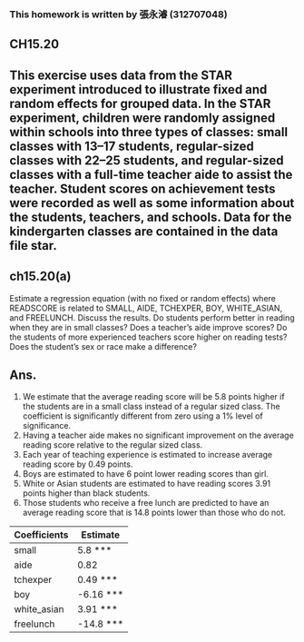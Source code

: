 
### This homework is written by 張永濬 (312707048)

## **CH15.20** ##

## This exercise uses data from the STAR experiment introduced to illustrate fixed and random effects for grouped data. In the STAR experiment, children were randomly assigned within schools into three types of classes: small classes with 13–17 students, regular-sized classes with 22–25 students, and regular-sized classes with a full-time teacher aide to assist the teacher. Student scores on achievement tests were recorded as well as some information about the students, teachers, and schools. Data for the kindergarten classes are contained in the data file star.

## ch15.20(a)
Estimate a regression equation (with no fixed or random effects) where READSCORE is related to SMALL, AIDE, TCHEXPER, BOY, WHITE_ASIAN, and FREELUNCH. Discuss the results. Do students perform better in reading when they are in small classes? Does a teacher’s aide improve scores? Do the students of more experienced teachers score higher on reading tests? Does the student’s sex or race make a difference?

## **Ans.**
1. We estimate that the average reading score will be 5.8 points higher if the students are in a small class instead of a regular sized class. The coefficient is significantly different from zero using a 1% level of significance.
2. Having a teacher aide makes no significant improvement on the average reading score relative to the regular sized class.
3. Each year of teaching experience is estimated to increase average reading score by 0.49 points.
4. Boys are estimated to have 6 point lower reading scores than girl.
5. White or Asian students are estimated to have reading scores 3.91 points higher than black students.
6. Those students who receive a free lunch are predicted to have an average reading score that is 14.8 points lower than those who do not.

| Coefficients| Estimate | 
|-------------|----------|
| small       |   5.8 ***     |
| aide        |   0.82        |
|  tchexper   |   0.49 ***    |
| boy         |  -6.16 ***   |
| white_asian |   3.91  ***   |
| freelunch   | -14.8 ***   |













